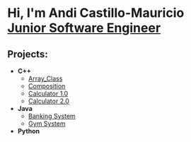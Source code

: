 <h1>Hi, I'm Andi Castillo-Mauricio <br/><a href="https://www.linkedin.com/in/andi-castillo">Junior Software Engineer</a></h1>

<h2>Projects:</h2>

- <b>C++</b>
  - [Array_Class](https://github.com/Andi-Cast/Array_Class)
  - [Composition](https://github.com/Andi-Cast/Composition)
  - [Calculator 1.0](https://github.com/Andi-Cast/Calculator1.0_Calculator2.0/tree/main/Assignment3_Stack_Evaluation)
  - [Calculator 2.0](https://github.com/Andi-Cast/Calculator1.0_Calculator2.0/tree/main/Assignment4_Binary_Tree_Evaluation)
- <b>Java</b>
  - [Banking System](https://github.com/Andi-Cast/BankingSystem)
  - [Gym System](https://github.com/Andi-Cast/GymSystem)
- <b>Python</b>

